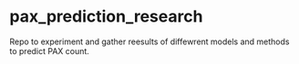 # pax_prediction_research

Repo to experiment and gather reesults of diffewrent models and methods to predict PAX count.
